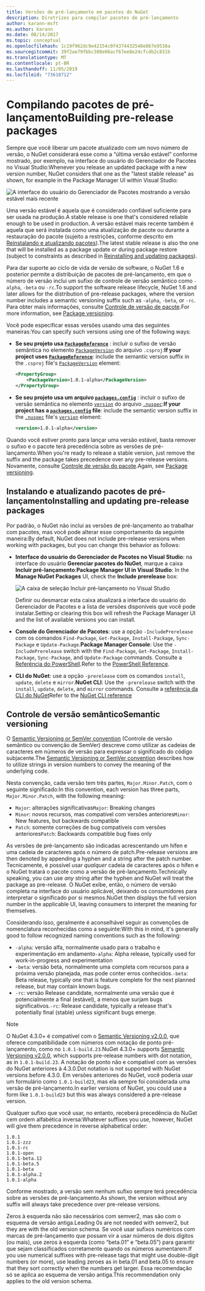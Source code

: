 ```yaml
---
title: Versões de pré-lançamento em pacotes do NuGet
description: Diretrizes para compilar pacotes de pré-lançamento
author: karann-msft
ms.author: karann
ms.date: 08/14/2017
ms.topic: conceptual
ms.openlocfilehash: 1c19f962dc9e42154c0f4374432548e867e9538a
ms.sourcegitcommit: 39f2ae79fbbc308e06acf67ee8e24cfcdb2c831b
ms.translationtype: MT
ms.contentlocale: pt-BR
ms.lasthandoff: 11/05/2019
ms.locfileid: "73610712"
---
```

# <a name="building-pre-release-packages"></a><span data-ttu-id="e2587-103">Compilando pacotes de pré-lançamento</span><span class="sxs-lookup"><span data-stu-id="e2587-103">Building pre-release packages</span></span>

<span data-ttu-id="e2587-104">Sempre que você liberar um pacote atualizado com um novo número de versão, o NuGet considerará esse como a “última versão estável” conforme mostrado, por exemplo, na interface do usuário do Gerenciador de Pacotes no Visual Studio:</span><span class="sxs-lookup"><span data-stu-id="e2587-104">Whenever you release an updated package with a new version number, NuGet considers that one as the "latest stable release" as shown, for example in the Package Manager UI within Visual Studio:</span></span>

![A interface do usuário do Gerenciador de Pacotes mostrando a versão estável mais recente](media/Prerelease_01-LatestStable.png)

<span data-ttu-id="e2587-106">Uma versão estável é aquela que é considerado confiável suficiente para ser usada na produção.</span><span class="sxs-lookup"><span data-stu-id="e2587-106">A stable release is one that's considered reliable enough to be used in production.</span></span> <span data-ttu-id="e2587-107">A versão estável mais recente também é aquela que será instalada como uma atualização de pacote ou durante a restauração do pacote (sujeito a restrições, conforme descrito em [Reinstalando e atualizando pacotes](../consume-packages/reinstalling-and-updating-packages.md)).</span><span class="sxs-lookup"><span data-stu-id="e2587-107">The latest stable release is also the one that will be installed as a package update or during package restore (subject to constraints as described in [Reinstalling and updating packages](../consume-packages/reinstalling-and-updating-packages.md)).</span></span>

<span data-ttu-id="e2587-108">Para dar suporte ao ciclo de vida de versão de software, o NuGet 1.6 e posterior permite a distribuição de pacotes de pré-lançamento, em que o número de versão inclui um sufixo de controle de versão semântico como `-alpha`, `-beta` ou `-rc`.</span><span class="sxs-lookup"><span data-stu-id="e2587-108">To support the software release lifecycle, NuGet 1.6 and later allows for the distribution of pre-release packages, where the version number includes a semantic versioning suffix such as `-alpha`, `-beta`, or `-rc`.</span></span> <span data-ttu-id="e2587-109">Para obter mais informações, consulte [Controle de versão de pacote](../concepts/package-versioning.md#pre-release-versions).</span><span class="sxs-lookup"><span data-stu-id="e2587-109">For more information, see [Package versioning](../concepts/package-versioning.md#pre-release-versions).</span></span>

<span data-ttu-id="e2587-110">Você pode especificar essas versões usando uma das seguintes maneiras:</span><span class="sxs-lookup"><span data-stu-id="e2587-110">You can specify such versions using one of the following ways:</span></span>

- <span data-ttu-id="e2587-111">**Se seu projeto usa [`PackageReference`](../consume-packages/package-references-in-project-files.md)** : incluir o sufixo de versão semântica no elemento [`PackageVersion`](/dotnet/core/tools/csproj.md#packageversion) do arquivo `.csproj`:</span><span class="sxs-lookup"><span data-stu-id="e2587-111">**If your project uses [`PackageReference`](../consume-packages/package-references-in-project-files.md)**: include the semantic version suffix in the `.csproj` file's [`PackageVersion`](/dotnet/core/tools/csproj.md#packageversion) element:</span></span>

    ```xml
    <PropertyGroup>
        <PackageVersion>1.0.1-alpha</PackageVersion>
    </PropertyGroup>
    ```

- <span data-ttu-id="e2587-112">**Se seu projeto usa um arquivo [`packages.config`](../reference/packages-config.md)** : incluir o sufixo de versão semântica no elemento [`version`](../reference/nuspec.md#version) do arquivo [`.nuspec`](../reference/nuspec.md):</span><span class="sxs-lookup"><span data-stu-id="e2587-112">**If your project has a [`packages.config`](../reference/packages-config.md) file**: include the semantic version suffix in the [`.nuspec`](../reference/nuspec.md) file's [`version`](../reference/nuspec.md#version) element:</span></span>

    ```xml
    <version>1.0.1-alpha</version>
    ```

<span data-ttu-id="e2587-113">Quando você estiver pronto para lançar uma versão estável, basta remover o sufixo e o pacote terá precedência sobre as versões de pré-lançamento.</span><span class="sxs-lookup"><span data-stu-id="e2587-113">When you're ready to release a stable version, just remove the suffix and the package takes precedence over any pre-release versions.</span></span> <span data-ttu-id="e2587-114">Novamente, consulte [Controle de versão do pacote](../concepts/package-versioning.md#pre-release-versions).</span><span class="sxs-lookup"><span data-stu-id="e2587-114">Again, see [Package versioning](../concepts/package-versioning.md#pre-release-versions).</span></span>

## <a name="installing-and-updating-pre-release-packages"></a><span data-ttu-id="e2587-115">Instalando e atualizando pacotes de pré-lançamento</span><span class="sxs-lookup"><span data-stu-id="e2587-115">Installing and updating pre-release packages</span></span>

<span data-ttu-id="e2587-116">Por padrão, o NuGet não inclui as versões de pré-lançamento ao trabalhar com pacotes, mas você pode alterar esse comportamento da seguinte maneira:</span><span class="sxs-lookup"><span data-stu-id="e2587-116">By default, NuGet does not include pre-release versions when working with packages, but you can change this behavior as follows:</span></span>

- <span data-ttu-id="e2587-117">**Interface do usuário do Gerenciador de Pacotes no Visual Studio**: na interface do usuário **Gerenciar pacotes do NuGet**, marque a caixa **Incluir pré-lançamento**:</span><span class="sxs-lookup"><span data-stu-id="e2587-117">**Package Manager UI in Visual Studio**: In the **Manage NuGet Packages** UI, check the **Include prerelease** box:</span></span>

    ![A caixa de seleção Incluir pré-lançamento no Visual Studio](media/Prerelease_02-CheckPrerelease.png)

    <span data-ttu-id="e2587-119">Definir ou desmarcar esta caixa atualizará a interface do usuário do Gerenciador de Pacotes e a lista de versões disponíveis que você pode instalar.</span><span class="sxs-lookup"><span data-stu-id="e2587-119">Setting or clearing this box will refresh the Package Manager UI and the list of available versions you can install.</span></span>

- <span data-ttu-id="e2587-120">**Console do Gerenciador de Pacotes**: use a opção `-IncludePrerelease` com os comandos `Find-Package`, `Get-Package`, `Install-Package`, `Sync-Package` e `Update-Package`.</span><span class="sxs-lookup"><span data-stu-id="e2587-120">**Package Manager Console**: Use the `-IncludePrerelease` switch with the `Find-Package`, `Get-Package`, `Install-Package`, `Sync-Package`, and `Update-Package` commands.</span></span> <span data-ttu-id="e2587-121">Consulte a [Referência do PowerShell](../reference/powershell-reference.md).</span><span class="sxs-lookup"><span data-stu-id="e2587-121">Refer to the [PowerShell Reference](../reference/powershell-reference.md).</span></span>

- <span data-ttu-id="e2587-122">**CLI do NuGet**: use a opção `-prerelease` com os comandos `install`, `update`, `delete` e `mirror`.</span><span class="sxs-lookup"><span data-stu-id="e2587-122">**NuGet CLI**: Use the `-prerelease` switch with the `install`, `update`, `delete`, and `mirror` commands.</span></span> <span data-ttu-id="e2587-123">Consulte a [referência da CLI do NuGet](../reference/nuget-exe-cli-reference.md)</span><span class="sxs-lookup"><span data-stu-id="e2587-123">Refer to the [NuGet CLI reference](../reference/nuget-exe-cli-reference.md)</span></span>

## <a name="semantic-versioning"></a><span data-ttu-id="e2587-124">Controle de versão semântico</span><span class="sxs-lookup"><span data-stu-id="e2587-124">Semantic versioning</span></span>

<span data-ttu-id="e2587-125">O [Semantic Versioning or SemVer convention](https://semver.org/spec/v1.0.0.html) (Controle de versão semântico ou convenção de SemVer) descreve como utilizar as cadeias de caracteres em números de versão para expressar o significado do código subjacente.</span><span class="sxs-lookup"><span data-stu-id="e2587-125">The [Semantic Versioning or SemVer convention](https://semver.org/spec/v1.0.0.html) describes how to utilize strings in version numbers to convey the meaning of the underlying code.</span></span>

<span data-ttu-id="e2587-126">Nesta convenção, cada versão tem três partes, `Major.Minor.Patch`, com o seguinte significado:</span><span class="sxs-lookup"><span data-stu-id="e2587-126">In this convention, each version has three parts, `Major.Minor.Patch`, with the following meaning:</span></span>

- <span data-ttu-id="e2587-127">`Major`: alterações significativas</span><span class="sxs-lookup"><span data-stu-id="e2587-127">`Major`: Breaking changes</span></span>
- <span data-ttu-id="e2587-128">`Minor`: novos recursos, mas compatível com versões anteriores</span><span class="sxs-lookup"><span data-stu-id="e2587-128">`Minor`: New features, but backwards compatible</span></span>
- <span data-ttu-id="e2587-129">`Patch`: somente correções de bug compatíveis com versões anteriores</span><span class="sxs-lookup"><span data-stu-id="e2587-129">`Patch`: Backwards compatible bug fixes only</span></span>

<span data-ttu-id="e2587-130">As versões de pré-lançamento são indicadas acrescentando um hífen e uma cadeia de caracteres após o número de patch.</span><span class="sxs-lookup"><span data-stu-id="e2587-130">Pre-release versions are then denoted by appending a hyphen and a string after the patch number.</span></span> <span data-ttu-id="e2587-131">Tecnicamente, é possível usar *qualquer* cadeia de caracteres após o hífen e o NuGet tratará o pacote como a versão de pré-lançamento.</span><span class="sxs-lookup"><span data-stu-id="e2587-131">Technically speaking, you can use *any* string after the hyphen and NuGet will treat the package as pre-release.</span></span> <span data-ttu-id="e2587-132">O NuGet exibe, então, o número de versão completa na interface do usuário aplicável, deixando os consumidores para interpretar o significado por si mesmos.</span><span class="sxs-lookup"><span data-stu-id="e2587-132">NuGet then displays the full version number in the applicable UI, leaving consumers to interpret the meaning for themselves.</span></span>

<span data-ttu-id="e2587-133">Considerando isso, geralmente é aconselhável seguir as convenções de nomenclatura reconhecidas como a seguinte:</span><span class="sxs-lookup"><span data-stu-id="e2587-133">With this in mind, it's generally good to follow recognized naming conventions such as the following:</span></span>

- <span data-ttu-id="e2587-134">`-alpha`: versão alfa, normalmente usado para o trabalho e experimentação em andamento</span><span class="sxs-lookup"><span data-stu-id="e2587-134">`-alpha`: Alpha release, typically used for work-in-progress and experimentation</span></span>
- <span data-ttu-id="e2587-135">`-beta`: versão beta, normalmente uma completa com recursos para a próxima versão planejada, mas pode conter erros conhecidos.</span><span class="sxs-lookup"><span data-stu-id="e2587-135">`-beta`: Beta release, typically one that is feature complete for the next planned release, but may contain known bugs.</span></span>
- <span data-ttu-id="e2587-136">`-rc`: versão Release candidate, normalmente uma versão que é potencialmente a final (estável), a menos que surjam bugs significativos.</span><span class="sxs-lookup"><span data-stu-id="e2587-136">`-rc`: Release candidate, typically a release that's potentially final (stable) unless significant bugs emerge.</span></span>

> [!Note]
> <span data-ttu-id="e2587-137">O NuGet 4.3.0+ é compatível com o [Semantic Versioning v2.0.0](https://semver.org/spec/v2.0.0.html), que oferece compatibilidade com números com notação de ponto pré-lançamento, como no `1.0.1-build.23`.</span><span class="sxs-lookup"><span data-stu-id="e2587-137">NuGet 4.3.0+ supports [Semantic Versioning v2.0.0](https://semver.org/spec/v2.0.0.html), which supports pre-release numbers with dot notation, as in `1.0.1-build.23`.</span></span> <span data-ttu-id="e2587-138">A notação de ponto não e compatível com as versões do NuGet anteriores à 4.3.0.</span><span class="sxs-lookup"><span data-stu-id="e2587-138">Dot notation is not supported with NuGet versions before 4.3.0.</span></span> <span data-ttu-id="e2587-139">Em versões anteriores do NuGet, você poderia usar um formulário como `1.0.1-build23`, mas ela sempre foi considerada uma versão de pré-lançamento.</span><span class="sxs-lookup"><span data-stu-id="e2587-139">In earlier versions of NuGet, you could use a form like `1.0.1-build23` but this was always considered a pre-release version.</span></span>

<span data-ttu-id="e2587-140">Qualquer sufixo que você usar, no entanto, receberá precedência do NuGet cem ordem alfabética inversa:</span><span class="sxs-lookup"><span data-stu-id="e2587-140">Whatever suffixes you use, however, NuGet will give them precedence in reverse alphabetical order:</span></span>

    1.0.1
    1.0.1-zzz
    1.0.1-rc
    1.0.1-open
    1.0.1-beta.12
    1.0.1-beta.5
    1.0.1-beta
    1.0.1-alpha.2
    1.0.1-alpha

<span data-ttu-id="e2587-141">Conforme mostrado, a versão sem nenhum sufixo sempre terá precedência sobre as versões de pré-lançamento.</span><span class="sxs-lookup"><span data-stu-id="e2587-141">As shown, the version without any suffix will always take precedence over pre-release versions.</span></span>

<span data-ttu-id="e2587-142">Zeros à esquerda não são necessários com semver2, mas são com o esquema de versão antiga.</span><span class="sxs-lookup"><span data-stu-id="e2587-142">Leading 0s are not needed with semver2, but they are with the old version schema.</span></span> <span data-ttu-id="e2587-143">Se você usar sufixos numéricos com marcas de pré-lançamento que possam vir a usar números de dois dígitos (ou mais), use zeros à esquerda (como “beta.01” e “beta.05”) para garantir que sejam classificados corretamente quando os números aumentarem.</span><span class="sxs-lookup"><span data-stu-id="e2587-143">If you use numerical suffixes with pre-release tags that might use double-digit numbers (or more), use leading zeroes as in beta.01 and beta.05 to ensure that they sort correctly when the numbers get larger.</span></span> <span data-ttu-id="e2587-144">Essa recomendação só se aplica ao esquema de versão antiga.</span><span class="sxs-lookup"><span data-stu-id="e2587-144">This recommendation only applies to the old version schema.</span></span>
